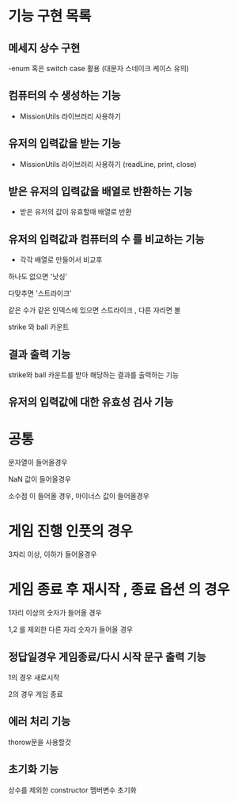 # 기능 구현 목록

## 메세지 상수 구현

-enum 혹은 switch case 활용 (대문자 스네이크 케이스 유의)

## 컴퓨터의 수 생성하는 기능

- MissionUtils 라이브러리 사용하기

## 유저의 입력값을 받는 기능

- MissionUtils 라이브러리 사용하기 (readLine, print, close)

## 받은 유저의 입력값을 배열로 반환하는 기능

- 받은 유저의 값이 유효할때 배열로 반환

## 유저의 입력값과 컴퓨터의 수 를 비교하는 기능

- 각각 배열로 만들어서 비교후

하나도 없으면 '낫싱'

다맞추면 '스트라이크'

같은 수가 같은 인덱스에 있으면 스트라이크 , 다른 자리면 볼

strike 와 ball 카운트

## 결과 출력 기능

strike와 ball 카운트를 받아 해당하는 결과를 출력하는 기능

## 유저의 입력값에 대한 유효성 검사 기능

# 공통

문자열이 들어올경우

NaN 값이 들어올경우

소수점 이 들어올 경우, 마이너스 값이 들어올경우

# 게임 진행 인풋의 경우

3자리 이상, 이하가 들어올경우

# 게임 종료 후 재시작 , 종료 옵션 의 경우

1자리 이상의 숫자가 들어올 경우

1,2 를 제외한 다른 자리 숫자가 들어올 경우

## 정답일경우 게임종료/다시 시작 문구 출력 기능

1의 경우 새로시작

2의 경우 게임 종료

## 에러 처리 기능

thorow문을 사용할것

## 초기화 기능

상수를 제외한 constructor 멤버변수 초기화
